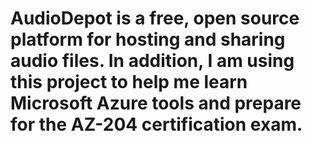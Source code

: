 # AudioDepot is a free, open source platform for hosting and sharing audio files.  In addition, I am using this project to help me learn Microsoft Azure tools and prepare for the AZ-204 certification exam.
 
